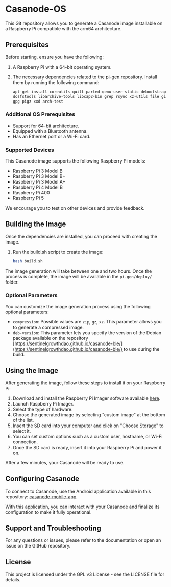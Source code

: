 # Casanode-OS

This Git repository allows you to generate a Casanode image installable on a Raspberry Pi compatible with the arm64 architecture.

## Prerequisites

Before starting, ensure you have the following:

1. A Raspberry Pi with a 64-bit operating system.
2. The necessary dependencies related to the [pi-gen repository](https://github.com/RPi-Distro/pi-gen). Install them by running the following command:

	```bash
	apt-get install coreutils quilt parted qemu-user-static debootstrap zerofree zip \
	dosfstools libarchive-tools libcap2-bin grep rsync xz-utils file git curl bc \
	gpg pigz xxd arch-test
	```

### Additional OS Prerequisites

- Support for 64-bit architecture.
- Equipped with a Bluetooth antenna.
- Has an Ethernet port or a Wi-Fi card.

### Supported Devices

This Casanode image supports the following Raspberry Pi models:

- Raspberry Pi 3 Model B
- Raspberry Pi 3 Model B+
- Raspberry Pi 3 Model A+
- Raspberry Pi 4 Model B
- Raspberry Pi 400
- Raspberry Pi 5

We encourage you to test on other devices and provide feedback.

## Building the Image

Once the dependencies are installed, you can proceed with creating the image.

1. Run the build.sh script to create the image:

	```bash
	bash build.sh
	```

The image generation will take between one and two hours. Once the process is complete, the image will be available in the `pi-gen/deploy/` folder.

### Optional Parameters

You can customize the image generation process using the following optional parameters:

- `compression`: Possible values are `zip`, `gz`, `xz`. This parameter allows you to generate a compressed image.
- `deb-version`: This parameter lets you specify the version of the Debian package available on the repository [https://sentinelgrowthdao.github.io/casanode-ble/](https://sentinelgrowthdao.github.io/casanode-ble/) to use during the build.

## Using the Image

After generating the image, follow these steps to install it on your Raspberry Pi:

1. Download and install the Raspberry Pi Imager software available [here](https://www.raspberrypi.com/software/).
2. Launch Raspberry Pi Imager.
3. Select the type of hardware.
4. Choose the generated image by selecting "custom image" at the bottom of the list.
5. Insert the SD card into your computer and click on "Choose Storage" to select it.
6. You can set custom options such as a custom user, hostname, or Wi-Fi connection.
7. Once the SD card is ready, insert it into your Raspberry Pi and power it on.

After a few minutes, your Casanode will be ready to use.

## Configuring Casanode

To connect to Casanode, use the Android application available in this repository: [casanode-mobile-app](https://github.com/sentinelgrowthdao/casanode-mobile-app).

With this application, you can interact with your Casanode and finalize its configuration to make it fully operational.

## Support and Troubleshooting

For any questions or issues, please refer to the documentation or open an issue on the GitHub repository.

## License

This project is licensed under the GPL v3 License - see the LICENSE file for details.
